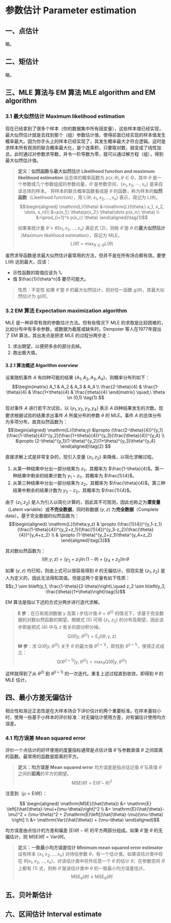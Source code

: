 <!-- @import "../../引用/my-style.less" -->

# 参数估计 Parameter estimation

## 一、点估计

略。

## 二、矩估计

略。

## 三、MLE 算法与 EM 算法 MLE algorithm and EM algorithm

### 3.1 最大似然估计 Maximum likelihood estimation

现在已经拿到了很多个样本（你的数据集中所有因变量），这些样本值已经实现，最大似然估计就是去找到那个（组）参数估计值，使得前面已经实现的样本值发生概率最大。因为你手头上的样本已经实现了，其发生概率最大才符合逻辑。这时是求样本所有观测的联合概率最大化，是个连乘积，只要取对数，就变成了线性加总。此时通过对参数求导数，并令一阶导数为零，就可以通过解方程（组），得到最大似然估计值。

> **定义：似然函数与最大似然估计 Likelihood function and maximum likelihood estimation**
> 设总体的概率函数为 $p(x; \theta), \theta \in \Theta$，其中 $\theta$ 是一个参数或几个参数组成的参数向量，$\Theta$ 是参数空间，$\{x_1, x_2, \cdots, x_n\}$ 是来自该总体的样本。
> 将样本的联合概率函数看成是 $\theta$ 的函数，称为样本的**似然函数**（Likelihood function），用 $\mathrm{L}(\theta;\ x_1, x_2, \dots, x_n)$ 表示，简记为 $\mathrm{L}(\theta)$。
> $$\begin{aligned}
> \mathrm{L}(\theta)
> &=\mathrm{L}(\theta;\ x_1, x_2, \dots, x_n)\\
> &=p(x_1;\ \theta)p(x_2;\ \theta)\dots p(x_n;\ \theta) \\
> &=\prod_{i=1}^n p(x_i;\ \theta)
> \end{aligned}\tag{1}$$
>
> 如果某统计量 $\hat{\theta}=\hat{\theta}(x_1, x_2, \dots, x_n)$ 满足式 $(2)$，则称 $\hat{\theta}$ 是 $\theta$ 的**最大似然估计**（Maximum likelihood estimation），简记为 $\mathrm{MLE}$。
> $$\mathrm{L}(\hat{\theta})=\max_{\theta \in \Theta}\mathrm{L}(\theta)$$

虽然求导函数是求最大似然估计最常用的方法，但并不是在所有场合都有效。要使 $\mathrm{L}(\theta)$ 达到最大，应该：

- 示性函数的取值应该为 $1$。
- 值 $\frac{1}{\theta^n}$ 要尽可能大。

> 性质：不变性
> 如果 $\hat{\theta}$ 是 $\theta$ 的最大似然估计，则对任一函数 $\mathrm{g}(\theta)$，其最大似然估计为 $\mathrm{g}(\hat{\theta})$。

### 3.2 EM 算法 Expectation maximization algorithm

MLE 是一种非常有效的参数估计方法。但有些情况下 MLE 的求取是比较困难的，比如分布中有多余参数，或数据为截尾或缺失时。Dempster 等人在1977年提出了 EM 算法，其出发点是把求 MLE 的过程分两步走：

1. 求出期望，以便把多余的部分去掉。
2. 救出极大值。

#### 3.2.1 算法概述 Algorithm overview

设某随机事件 $A$ 有四种可能的结果 $\{A_1, A_2, A_3, A_4\}$，则概率分布列如下：
$$\begin{matrix}
    A_1                & A_2                & A_3                & A_4 \\
    \frac{2-\theta}{4} & \frac{1-\theta}{4} & \frac{1+\theta}{4} & \frac{\theta}{4}
\end{matrix} \quad,\ \theta \in (0,1)
\tag{1}
$$

现对事件 $A$ 进行若干次试验，以 $\{y_1, y_2, y_3, y_4\}$ 表示 $A$ 四种结果发生的次数。现要求根据试验的结果求出事件 $A$ 所属分布的参数 $\theta$ 的 MLE。事件 $A$ 的总体分布为多项分布，故其似然函数为：
$$\begin{aligned}
    \mathrm{L}(\theta;y) &\propto (\frac{2-\theta}{4})^{y_1}(\frac{1-\theta}{4})^{y_2}(\frac{1+\theta}{4})^{y_3}(\frac{\theta}{4})^{y_4} \\
                         &\propto (2-\theta)^{y_1}(1-\theta)^{y_2}(1+\theta)^{y_3}\theta^{y_4}
\end{aligned}\tag{2}
$$

直接求解上式是非常复杂的，现引入变量 $\{z_1, z_2\}$ 来降维，以简化求解过程。

1. 从第一种结果中分出一部分结果为 $z_1$，其概率为 $\frac{1-\theta}{4}$。第一种结果中剩余的结果计数为 $y_1-z_1$，其概率为 $\frac{1}{4}$。
2. 从第三种结果中分出一部分结果为 $z_2$，其概率为 $\frac{\theta}{4}$。第三种结果中剩余的结果计数为 $y_3-z_2$，其概率为 $\frac{1}{4}$。

由于 $\{z_1,z_2\}$ 是人为引入以简化计算的，因此其不可观测，因此也称之为**潜变量**（Latent variable）或**不完全数据**，同时称数据 $(y,z)$ 为**完全数据**（Complete data）。基于完全数据的似然函数为：
$$\begin{aligned}
    \mathrm{L}(\theta;y,z) & \propto (\frac{1}{4})^{y_1-z_1}(\frac{1-\theta}{4})^{y_2+z_1}(\frac{1}{4})^{y_3-z_2}(\frac{\theta}{4})^{y_4+z_2} \\
                           & \propto (1-\theta)^{y_2+z_1}\theta^{y_4+z_2}
\end{aligned}\tag{3}$$

其对数似然函数为：
$$l(\theta;y,z)=(y_2+z_1)\ln(1-\theta)+(y_4+z_2)\ln\theta\tag{4}$$

如果 $(y,z)$ 均已知，则由上式可以很容易得到 $\theta$ 的无偏估计。但现实是 $\{z_1, z_2\}$ 是人为定义的，因此无法得知其值。但是这两个变量有如下性质：
$$z_1 \sim b\left(y_1, \frac{1-\theta}{2-\theta}\right),\quad z_2 \sim b\left(y_3, \frac{\theta}{1+\theta}\right)\tag{5}$$

EM 算法是指以下述的方式分两步进行迭代求解。

> **E 步**：在已有观测数据 $y$ 及第 $i$ 步估计值 $\theta=\theta^{(i)}$ 的情况下，求基于完全数据的对数似然函数的期望。根据式 $(5)$ 可得 $\{z_1,z_2\}$ 的分布及期望，因此该步即是把式 $(4)$ 中与 $z$ 有关的部分积分掉。
> $$\mathrm{Q}(\theta|y,\theta^{(i)})=\mathrm{E}_zl(\theta;y,z)$$
> **M 步**：求 $\mathrm{Q}(\theta|y,\theta^{(i)})$ 关于 $\theta$ 的最大值 $\theta^{(i+1)}$，即找到 $\theta^{(i+1)}$，使得正式成立：
> $$\mathrm{Q}(\theta^{(i+1)}|y,\theta^{(i)})=\max_\theta\mathrm{Q}(\theta|y,\theta^{(i)})$$

这样就得到了从 $\theta^{(i)}$ 到 $\theta^{(i+1)}$ 的一次迭代。重复上述过程直到收敛，即得到 $\theta$ 的 MLE 估计。

## 四、最小方差无偏估计

相合性和渐近正态性是在大样本场合下评价估计的两个重要标准。在样本量较小时，使用一些基于小样本的评价标准：对无偏估计使用方差，对有偏估计使用均方误差。

### 4.1 均方误差 Mean squared error

评价一个点估计的好坏使用的度量指标通常是点估计值 $\hat{\theta}$ 与参数直值 $\theta$ 之间距离的函数。最常用的函数是距离的平方。

> **定义：均方误差 Mean squared error**
> 均方误差是指点估记值 $\hat{\theta}$ 与真值 $\theta$ 之间的**距离**的平方的期望。
> $$\mathrm{MSE}(\hat{\theta}) = \mathrm{E}(\hat{\theta} - \theta)^2$$

注意到（$\mu = \mathrm{E}(\hat{\theta})$）：

$$
\begin{aligned}
    \mathrm{MSE}(\hat{\theta}) &= \mathrm{E} \left[(\hat{\theta}-\mu)+(\mu-\theta)\right]^2 \\
                             &= \mathrm{E}(\hat{\theta}-\mu)^2 + (\mu-\theta)^2 + 2\mathrm{E}\left[(\hat{\theta}-\mu)(\mu-\theta) \right] \\
                             &= \mathrm{Var}(\hat{\theta}) + (\mu-\theta)
\end{aligned}$$

均方误差由点估计的方差和偏差 $|\mathrm{E}(\hat{\theta})-\theta|$ 的平方两部分组成。如果 $\hat{\theta}$ 是 $\theta$ 的无偏估计，则 $\mathrm{MSE}(\hat{\theta})=\mathrm{Var}(\hat{\theta})$。

> **定义：一致最小均方误差估计 Minimum mean squared error estimator**
> 设有样本 $\{x_1, x_2, \dots, x_n\}$ 对待估参数 $\theta$，有一个估计类。如果该估计类中存在 $\hat{\theta}(x_1, x_2, \dots, x_n)$，对该估计类中另外任意一个 $\theta$ 的估计 $\tilde{\theta}$，在参数空间 $\Theta$ 上都有 $(1)$ 式，则称 $\hat{\theta}$ 是该估计类中 $\theta$ 的一致最小均方误差估计。
> $$\mathrm{MSE}_\theta(\hat{\theta}) \leq \mathrm{MSE}_\theta(\tilde{\theta})$$

## 五、贝叶斯估计

## 六、区间估计 Interval estimate
